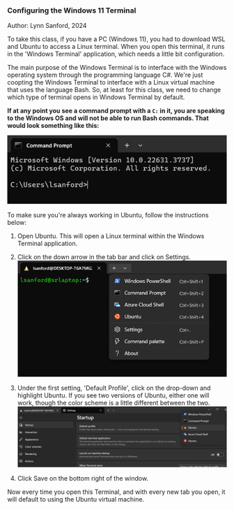### Configuring the Windows 11 Terminal
Author: Lynn Sanford, 2024

To take this class, if you have a PC (Windows 11), you had to download WSL and Ubuntu to access a Linux terminal. When you open this terminal, it runs in the 'Windows Terminal' application, which needs a little bit configuration.

The main purpose of the Windows Terminal is to interface with the Windows operating system through the programming language C#. We're just coopting the Windows Terminal to interface with a Linux virtual machine that uses the language Bash. So, at least for this class, we need to change which type of terminal opens in Windows Terminal by default.

**If at any point you see a command prompt with a `C:` in it, you are speaking to the Windows OS and will not be able to run Bash commands. That would look something like this:**

![Windows command prompt](md_images/windows_command_prompt.png)

To make sure you're always working in Ubuntu, follow the instructions below:

1. Open Ubuntu. This will open a Linux terminal within the Windows Terminal application.

2. Click on the down arrow in the tab bar and click on Settings.
![Terminal list](md_images/terminal_list.png)

3. Under the first setting, 'Default Profile', click on the drop-down and highlight Ubuntu. If you see two versions of Ubuntu, either one will work, though the color scheme is a little different between the two.
![Highlighting Ubuntu profile](md_images/profile_highlight.png)

4. Click Save on the bottom right of the window.

Now every time you open this Terminal, and with every new tab you open, it will default to using the Ubuntu virtual machine.